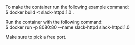 To make the container run the following example command:  
$ docker build -t slack-httpd:1.0 .  

Run the container with the following command:  
$ docker run -p 8080:80 --name slack-httpd slack-httpd:1.0  

Make sure to pick a free port.
